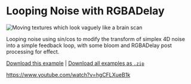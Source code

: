 # Looping Noise with RGBADelay

![Moving textures which look vaguely like a brain scan](noise-loop-with-rgbadelay.gif)

Looping noise using sin/cos to modify the transform of simplex 4D noise into a simple feedback loop, with some bloom and RGBADelay post processing for effect.

[Download this example](https://github.com/XRRCA/CreativeCoding/raw/main/touchdesigner/noise-loop-with-rgbadelay/noise-loop-with-rgbadelay.toe) | [Download all examples as `.zip`](https://github.com/XRRCA/CreativeCoding/archive/refs/heads/main.zip)

https://www.youtube.com/watch?v=hgCFLXueB1k
